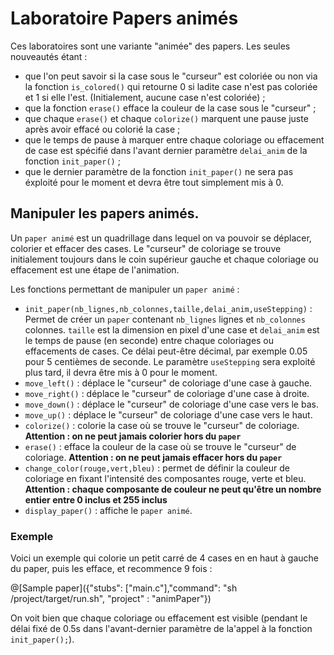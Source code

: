 # Laboratoire Papers animés

Ces laboratoires sont une variante "animée" des papers. Les seules nouveautés étant :
- que l'on peut savoir si la case sous le "curseur" est coloriée ou non via la fonction `is_colored()` qui retourne 0 si ladite case n'est pas coloriée et 1 si elle l'est. (Initialement, aucune case n'est coloriée) ;
- que la fonction `erase()` efface la couleur de la case sous le "curseur" ;
- que chaque `erase()` et chaque `colorize()` marquent une pause juste après avoir effacé ou colorié la case ;
- que le temps de pause à marquer entre chaque coloriage ou effacement de case est spécifié dans l'avant dernier paramètre `delai_anim` de la fonction `init_paper()` ;
- que le dernier paramètre de la fonction `init_paper()` ne sera pas éxploité pour le moment et devra être tout simplement mis à 0.

## Manipuler les papers animés.

Un `paper animé` est un quadrillage dans lequel on va pouvoir se déplacer, colorier et effacer des cases. Le "curseur" de coloriage se trouve initialement toujours dans le coin supérieur gauche et chaque coloriage ou effacement est une étape de l'animation.

Les fonctions permettant de manipuler un `paper animé` :
- `init_paper(nb_lignes,nb_colonnes,taille,delai_anim,useStepping)` : Permet de créer un `paper` contenant `nb_lignes` lignes et `nb_colonnes` colonnes. `taille` est la dimension en pixel d'une case et `delai_anim` est le temps de pause (en seconde) entre chaque coloriages ou effacements de cases. Ce délai peut-être décimal, par exemple 0.05 pour 5 centièmes de seconde. Le paramètre `useStepping` sera exploité plus tard, il devra être mis à 0 pour le moment.
- `move_left()` : déplace le "curseur" de coloriage d'une case à gauche.
- `move_right()` : déplace le "curseur" de coloriage d'une case à droite.
- `move_down()` : déplace le "curseur" de coloriage d'une case vers le bas.
- `move_up()`  : déplace le "curseur" de coloriage d'une case vers le haut.
- `colorize()` : colorie la case où se trouve le "curseur" de coloriage. **Attention : on ne peut jamais colorier hors du `paper`**
- `erase()` : efface la couleur de la case où se trouve le "curseur" de coloriage. **Attention : on ne peut jamais effacer hors du `paper`**
- `change_color(rouge,vert,bleu)` : permet de définir la couleur de coloriage en fixant l'intensité des composantes rouge, verte et bleu. **Attention : chaque composante de couleur ne peut qu'être un nombre entier entre 0 inclus et 255 inclus**
- `display_paper()` : affiche le `paper animé`.

### Exemple

Voici un exemple qui colorie un petit carré de 4 cases en en haut à gauche du paper, puis les efface, et recommence 9 fois :

@[Sample paper]({"stubs": ["main.c"],"command": "sh /project/target/run.sh", "project" : "animPaper"})

On voit bien que chaque coloriage ou effacement est visible (pendant le délai fixé de 0.5s dans l'avant-dernier paramètre de la'appel à la fonction `init_paper();`).
